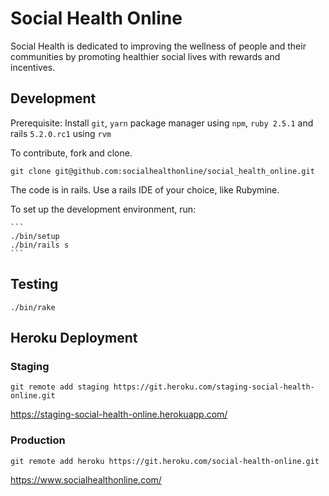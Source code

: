 # Social Health Online
Social Health is dedicated to improving the wellness of people and 
their communities by promoting healthier social lives with rewards 
and incentives.

## Development
Prerequisite: Install `git`, `yarn` package manager using `npm`, `ruby 2.5.1` and rails `5.2.0.rc1` using `rvm`

To contribute, fork and clone.

    git clone git@github.com:socialhealthonline/social_health_online.git

The code is in rails. Use a rails IDE of your choice, like Rubymine.

To set up the development environment, run:

    ```
    ./bin/setup
    ./bin/rails s
    ```
## Testing

```
./bin/rake
```

## Heroku Deployment

### Staging

```
git remote add staging https://git.heroku.com/staging-social-health-online.git
```

https://staging-social-health-online.herokuapp.com/

### Production

```
git remote add heroku https://git.heroku.com/social-health-online.git
```

https://www.socialhealthonline.com/